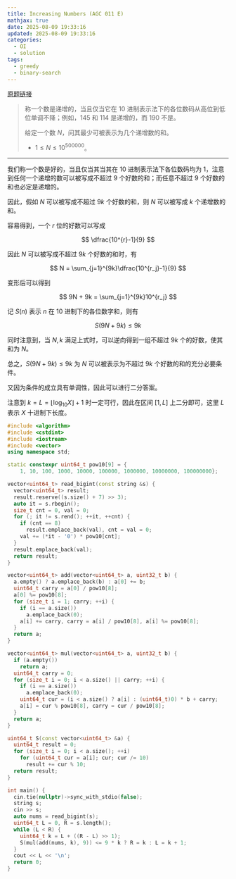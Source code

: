```yaml
---
title: Increasing Numbers (AGC 011 E)
mathjax: true
date: 2025-08-09 19:33:16
updated: 2025-08-09 19:33:16
categories:
  - OI
  - solution
tags:
  - greedy
  - binary-search
---
```


[原题链接](https://atcoder.jp/contests/agc011/tasks/agc011_e)

> 称一个数是递增的，当且仅当它在 $10$ 进制表示法下的各位数码从高位到低位单调不降；例如，$145$ 和 $114$ 是递增的，而 $190$ 不是。
>
> 给定一个数 $N$，问其最少可被表示为几个递增数的和。
>
> + $1\leqslant N\leqslant 10^{500000}$。

<!-- more -->

---

我们称一个数是好的，当且仅当其当其在 $10$ 进制表示法下各位数码均为 $1$，注意到任何一个递增的数可以被写成不超过 $9$ 个好数的和；而任意不超过 $9$ 个好数的和也必定是递增的。

因此，假如 $N$ 可以被写成不超过 $9k$ 个好数的和，则 $N$ 可以被写成 $k$ 个递增数的和。

容易得到，一个 $r$ 位的好数可以写成

$$
\dfrac{10^{r}-1}{9}
$$

因此 $N$ 可以被写成不超过 $9k$ 个好数的和时，有

$$
N = \sum_{j=1}^{9k}\dfrac{10^{r_j}-1}{9}
$$

变形后可以得到

$$
9N + 9k = \sum_{j=1}^{9k}10^{r_j}
$$

记 $S(n)$ 表示 $n$ 在 $10$ 进制下的各位数字和，则有

$$
S(9N + 9k) \leqslant 9k
$$

同时注意到，当 $N,k$ 满足上式时，可以逆向得到一组不超过 $9k$ 个的好数，使其和为 $N$。

总之，$S(9N + 9k) \leqslant 9k$ 为 $N$ 可以被表示为不超过 $9k$ 个好数的和的充分必要条件。

又因为条件的成立具有单调性，因此可以进行二分答案。

注意到 $k=L=\left\lfloor\log_{10}X\right\rfloor+1$ 时一定可行，因此在区间 $[1, L]$ 上二分即可，这里 $L$ 表示 $X$ 十进制下长度。

```cpp
#include <algorithm>
#include <cstdint>
#include <iostream>
#include <vector>
using namespace std;

static constexpr uint64_t pow10[9] = {
    1, 10, 100, 1000, 10000, 100000, 1000000, 10000000, 100000000};

vector<uint64_t> read_bigint(const string &s) {
  vector<uint64_t> result;
  result.reserve((s.size() + 7) >> 3);
  auto it = s.rbegin();
  size_t cnt = 0, val = 0;
  for (; it != s.rend(); ++it, ++cnt) {
    if (cnt == 8)
      result.emplace_back(val), cnt = val = 0;
    val += (*it - '0') * pow10[cnt];
  }
  result.emplace_back(val);
  return result;
}

vector<uint64_t> add(vector<uint64_t> a, uint32_t b) {
  a.empty() ? a.emplace_back(b) : a[0] += b;
  uint64_t carry = a[0] / pow10[8];
  a[0] %= pow10[8];
  for (size_t i = 1; carry; ++i) {
    if (i == a.size())
      a.emplace_back(0);
    a[i] += carry, carry = a[i] / pow10[8], a[i] %= pow10[8];
  }
  return a;
}

vector<uint64_t> mul(vector<uint64_t> a, uint32_t b) {
  if (a.empty())
    return a;
  uint64_t carry = 0;
  for (size_t i = 0; i < a.size() || carry; ++i) {
    if (i == a.size())
      a.emplace_back(0);
    uint64_t cur = (i < a.size() ? a[i] : (uint64_t)0) * b + carry;
    a[i] = cur % pow10[8], carry = cur / pow10[8];
  }
  return a;
}

uint64_t S(const vector<uint64_t> &a) {
  uint64_t result = 0;
  for (size_t i = 0; i < a.size(); ++i)
    for (uint64_t cur = a[i]; cur; cur /= 10)
      result += cur % 10;
  return result;
}

int main() {
  cin.tie(nullptr)->sync_with_stdio(false);
  string s;
  cin >> s;
  auto nums = read_bigint(s);
  uint64_t L = 0, R = s.length();
  while (L < R) {
    uint64_t k = L + ((R - L) >> 1);
    S(mul(add(nums, k), 9)) <= 9 * k ? R = k : L = k + 1;
  }
  cout << L << '\n';
  return 0;
}
```